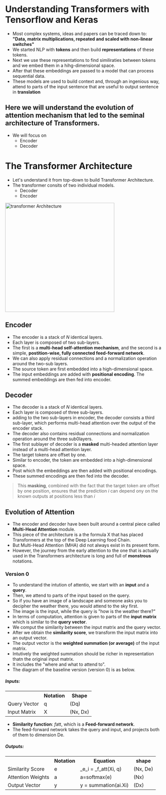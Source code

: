 # Understanding Transformers with Tensorflow and Keras
* Most complex systems, ideas and papers can be traced down to:</br>
<b>"Data, matrix multiplications, repeated and scaled with non-linear switches"</b>
* We started NLP with <b>tokens</b> and then build <b>representations</b> of these tokens.
* Next we use these representations to find similiraties between tokens and we embed them in a hihg-dimensional space.
* After that these embeddings are passed to a model that can process sequential data.
* These models are used to build context and, through an ingenious way, attend to parts of the input sentence that are useful to output sentence in <b>translation</b></br>
## Here we will understand the evolution of attention mechanism that led to the seminal architecture of Transformers.
* We will focus on
    - Encoder
    - Decoder

# The Transformer Architecture
* Let's understand it from top-down to build Transformer Architecture.
* The transformer consits of two individual models.
    - Decoder
    - Encoder
<img src="images/transformer_arch_2.png" width="350" title="transformer Architecture">

## Encoder
* The encoder is a stack of _N_ identical layers.
* Each layer is composed of two sub-layers.
* The first is a **multi-head self-attention mechanism**, and the second is a simple, **postition-wise, fully connected feed-forward network**.
* We can also apply residual connections and a normalization operation around the two-sub layers.
* The source token are first embedded into a high-dimensional space.
* The input embeddings are added with **positional encoding**. The summed embeddings are then fed into encoder.

## Decoder
* The decoder is a stack of _N_ identical layers.
* Each layer is composed of three sub-layers.
* adding to the two sub-layers in encoder, the decoder consists a third sub-layer, which performs multi-head attention over the output of the encoder stack.
* The decoder also contains residual connections and normalization operation around the three sub0layers.
* The first sublayer of decoder is a **masked** multi-headed attention layer instead of a multi-head attention layer.
* The target tokens are offset by one.
* Similar to encoder, the token are embedded into a high-dimensional space.
* Post which the embeddings are then added with positional encodings.
* These summed encodings are then fed into the decoder.
> This __masking__, combined with the fact that the target token are offset by one position, ensures that the prediction _i_ can depend ony on the known outputs at  positions less than _i_
## Evolution of Attention
* The encoder and decoder have been built around a central piece called **Multi-Head Attention** module.
* This piece of the architecture is a the formula X that has placed Transformers at the top of the Deep Learning food Chain.
* But Multi-Head Attention (MHA) did not always exist in its present form.
* However, the journey from the early attention to the one that is actually used in the Transformers architecture is long and full of **monstrous** notations.
### Version 0
* To understand the intution of attentio, we start with an **input** and a **query**.
* Then, we attend to parts of the input based on the query.
* So if you have an image of a landscape and someone asks you to decipher the weather there, you would attend to the sky first.
* The image is the input, while the query is "how is the weather there?"
* In terms of computation, attention is given to parts of the **input matrix** which is similar to the **query vector**.
* We comput the similarity between the input matrix and the query vector.
* After we obtain the **similarity score**, we transform the input matrix into an output vector.
* The output vector is the **weighted summation (or average)** of the input matrix.
* Intutively the weighted summation should be richer in representation thatn the original input matrix.
* It includes the "where and what to attend to".
* The diagram of the baseline version (version 0) is as below.
##### Inputs:
<table>
    <tr>
        <th></th>
        <th>Notation</th>
        <th>Shape</th>
    </tr>
    <tr>
        <td>Query Vector</td>
        <td>q</td>
        <td>(Dq)</td>
    </tr>
    <tr>
        <td>Input Matrix</td>
        <td>X</td>
        <td>(Nx, Dx)</td>
    </tr>
</table>

* **Similarity function**: *f*att, which is a **Feed-forward network**.
* The feed-forward network takes the query and input, and projects both of them to dimension De.

##### Outputs:
<table>
    <tr>
        <th></th>
        <th>Notation</th>
        <th>Equation</th>
        <th>shape</th>
    </tr>
    <tr>
        <td>Similarity Score</td>
        <td>e</td>
        <td>_e_i = _f_att(Xi, q)</td>
        <td>(Nx, De)</td>
    </tr>
    <tr>
        <td>Attention Weights</td>
        <td>a</td>
        <td>a=softmax(e)</td>
        <td>(Nx)</td>
    </tr>
    <tr>
        <td>Output Vector</td>
        <td>y</td>
        <td>y = summation(ai.Xi)</td>
        <td>(Dx)</td>
    </tr>
</table>